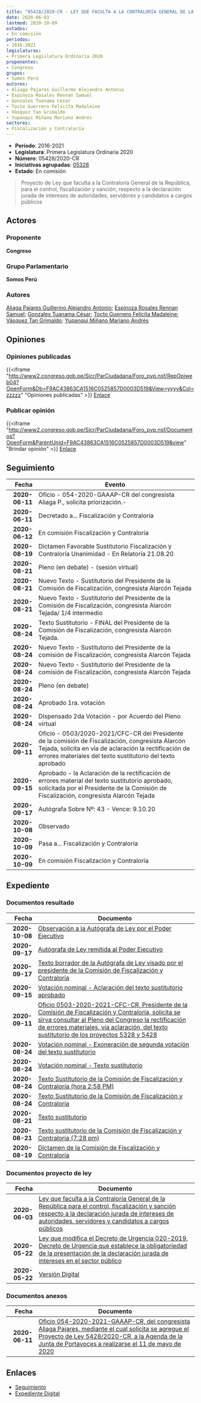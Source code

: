 ```yaml
---
title: "05428/2020-CR - LEY QUE FACULTA A LA CONTRALORÍA GENERAL DE LA REPÚBLICA PARA CONTROL, FISCALIZACIÓN Y SANCIÓN RESPECTO A LA DECLARACIÓN JURADA DE INTERESES DE AUTORIDADES, SERVIDORES Y CANDIDATOS A CARGOS PÚBLICOS"
date: 2020-06-03
lastmod: 2020-10-09
estados:
- En comisión
periodos:
- 2016-2021
legislaturas:
- Primera Legislatura Ordinaria 2020
proponentes:
- Congreso
grupos:
- Somos Perú
autores:
- Aliaga Pajares Guillermo Alejandro Antonio
- Espinoza Rosales Rennan Samuel
- Gonzales Tuanama César
- Tocto Guerrero Felícita Madaleine
- Vásquez Tan Grimaldo
- Yupanqui Miñano Mariano Andrés
sectores:
- Fiscalización y Contraloría
---
```

- **Periodo**: 2016-2021
- **Legislatura**: Primera Legislatura Ordinaria 2020
- **Número**: 05428/2020-CR
- **Iniciativas agrupadas**: [05328](../../05300/05328)
- **Estado**: En comisión

> Proyecto de Ley que faculta a la Contraloría General de la República, para el control, fiscalización y sanción, respecto a la declaración jurada de intereses de autoridades, servidores y candidatos a cargos públicos


## Actores

### Proponente

**Congreso**

### Grupo Parlamentario

**Somos Perú**

### Autores

[Aliaga Pajares Guillermo Alejandro Antonio](mailto:mailto:galiaga@congreso.gob.pe); [Espinoza Rosales Rennan Samuel](mailto:mailto:respinoza@congreso.gob.pe); [Gonzales Tuanama César](mailto:mailto:cgonzales@congreso.gob.pe); [Tocto Guerrero Felícita Madaleine](mailto:mailto:ftocto@congreso.gob.pe); [Vásquez Tan Grimaldo](mailto:mailto:gvasquez@congreso.gob.pe); [Yupanqui Miñano Mariano Andrés](mailto:mailto:myupanqui@congreso.gob.pe)

## Opiniones

### Opiniones publicadas

{{<iframe "http://www2.congreso.gob.pe/Sicr/ParCiudadana/Foro_pvp.nsf/RepOpiweb04?OpenForm&Db=F9AC43863CA1516C0525857D0003D519&View=yyyy&Col=zzzzz" "Opiniones publicadas" >}}
[Enlace](http://www2.congreso.gob.pe/Sicr/ParCiudadana/Foro_pvp.nsf/RepOpiweb04?OpenForm&Db=F9AC43863CA1516C0525857D0003D519&View=yyyy&Col=zzzzz)

### Publicar opinión

{{<iframe "http://www2.congreso.gob.pe/Sicr/ParCiudadana/Foro_pvp.nsf/Documentos?OpenForm&ParentUnid=F9AC43863CA1516C0525857D0003D519&view" "Brindar opinión" >}}
[Enlace](http://www2.congreso.gob.pe/Sicr/ParCiudadana/Foro_pvp.nsf/Documentos?OpenForm&ParentUnid=F9AC43863CA1516C0525857D0003D519&view)


## Seguimiento

| Fecha | Evento |
|------:|--------|
| **2020-06-11** | Oficio - 054-2020-GAAAP-CR del congresista Aliaga P., solicita priorización.- |
| **2020-06-11** | Decretado a... Fiscalización y Contraloría |
| **2020-06-12** | En comisión Fiscalización y Contraloría |
| **2020-08-19** | Dictamen Favorable Sustitutorio Fiscalización y Contraloría Unanimidad - En Relatoría 21.08.20 |
| **2020-08-21** | Pleno (en debate) - (sesión virtual) |
| **2020-08-21** | Nuevo Texto - Sustitutorio del Presidente de la Comisión de Fiscalización, congresista Alarcón Tejada |
| **2020-08-21** | Nuevo Texto - Sustitutorio del Presidente de la Comisión de Fiscalización, congresista Alarcón Tejada/ 1/4 intermedio |
| **2020-08-24** | Texto Sustitutorio - FINAL del Presidente de la Comisión de Fiscalización, congresista Alarcón Tejada. |
| **2020-08-24** | Nuevo Texto - Sustitutorio del Presidente de la comisión de Fiscalización, congresista Alarcón Tejada |
| **2020-08-24** | Nuevo Texto - Sustitutorio del Presidente de la comisión de Fiscalización, congresista Alarcón Tejada |
| **2020-08-24** | Pleno (en debate) |
| **2020-08-24** | Aprobado 1ra. votación |
| **2020-08-24** | Dispensado 2da Votación - por Acuerdo del Pleno virtual |
| **2020-09-11** | Oficio - 0503/2020-2021/CFC-CR del Presidente de la comisión de Fiscalización, congresista Alarcón Tejada, solicita en vía de aclaración la rectificación de errores materiales del texto sustitutorio del texto aprobado |
| **2020-09-15** | Aprobado - la Aclaración de la rectificación de errores material del texto sustitutorio aprobado, solicitada por el Presidente de la Comisión de Fiscalización, congresista Alarcón Tejada |
| **2020-09-17** | Autógrafa Sobre Nº: 43 - Vence: 9.10.20 |
| **2020-10-08** | Observado |
| **2020-10-09** | Pasa a... Fiscalización y Contraloría |
| **2020-10-09** | En comisión Fiscalización y Contraloría |

## Expediente

### Documentos resultado

| Fecha | Documento |
|------:|-----------|
| **2020-10-08** | [Observación a la Autógrafa de Ley por el Poder Ejecutivo](https://leyes.congreso.gob.pe/Documentos/2016_2021/Observacion_a_la_Autografa/OBAU05328-20201008.pdf) |
| **2020-09-17** | [Autógrafa de Ley remitida al Poder Ejecutivo](http://www.leyes.congreso.gob.pe/Documentos/2016_2021/Autografas/Ley_y_de_Resolucion_Legislativa/AU0532820200917.pdf) |
| **2020-09-17** | [Texto borrador de la Autógrafa de Ley visado por el presidente de la Comisión de Fiscalización y Contraloría](http://www.leyes.congreso.gob.pe/Documentos/2016_2021/Texto_Borrador_de_Autografa/BAU0532820200917.pdf) |
| **2020-09-15** | [Votación nominal - Aclaración del texto sustitutorio aprobado](http://www.leyes.congreso.gob.pe/Documentos/2016_2021/Asistencia_y_Votacion/Proyectos_de_Ley/Votacion_Nominal/VNACLTS05328-20200915.pdf) |
| **2020-09-11** | [Oficio 0503-2020-2021-CFC-CR, Presidente de la Comisión de Fiscalización y Contraloría, solicita se sirva consultar al Pleno del Congreso la rectificación de errores materiales, vía aclaración, del texto sustitutorio de los proyectos 5328 y 5428](http://www.leyes.congreso.gob.pe/Documentos/2016_2021/Oficios/Comisiones_Ordinarias/OFICIO-0503-2020-2021-CFC-CR.pdf) |
| **2020-08-24** | [Votación nominal - Exoneración de segunda votación del texto sustitutorio](http://www.leyes.congreso.gob.pe/Documentos/2016_2021/Asistencia_y_Votacion/Proyectos_de_Ley/Votacion_Nominal/VNESVTS05328-20200824.pdf) |
| **2020-08-24** | [Votación nominal - Texto sustitutorio](http://www.leyes.congreso.gob.pe/Documentos/2016_2021/Asistencia_y_Votacion/Proyectos_de_Ley/Votacion_Nominal/VNTS05328-20200824.pdf) |
| **2020-08-24** | [Texto Sustitutorio de la Comisión de Fiscalización y Contraloría (hora 2:58 PM)](http://www.leyes.congreso.gob.pe/Documentos/2016_2021/Texto_Sustitutorio/Proyectos_de_Ley/TS0532820200824.pdf) |
| **2020-08-24** | [Texto Sustitutorio de la Comisión de Fiscalización y Contraloría](http://www.leyes.congreso.gob.pe/Documentos/2016_2021/Texto_Sustitutorio/Proyectos_de_Ley/TS05328-20200824.pdf) |
| **2020-08-21** | [Texto sustitutorio](http://www.leyes.congreso.gob.pe/Documentos/2016_2021/Texto_Sustitutorio/Proyectos_de_Ley/TS0532820200821.pdf) |
| **2020-08-21** | [Texto sustitutorio de la Comisión de Fiscalización y Contraloría (7:28 pm)](http://www.leyes.congreso.gob.pe/Documentos/2016_2021/Texto_Sustitutorio/Proyectos_de_Ley/TS0532820200821F.pdf) |
| **2020-08-19** | [Dictamen de la Comisión de Fiscalización y Contraloría](http://www.leyes.congreso.gob.pe/Documentos/2016_2021/Dictamenes/Proyectos_de_Ley/05428DC12MAY-20200819.pdf) |

### Documentos proyecto de ley

| Fecha | Documento |
|------:|-----------|
| **2020-06-03** | [Ley que faculta a la Contraloría General de la República para el control, fiscalización y sanción respecto a la declaración jurada de intereses de autoridades, servidores y candidatos a cargos públicos](http://www.leyes.congreso.gob.pe/Documentos/2016_2021/Proyectos_de_Ley_y_de_Resoluciones_Legislativas/PL05428_20200603.pdf) |
| **2020-05-22** | [Ley que modifica el Decreto de Urgencia 020-2019, Decreto de Urgencia que establece la obligatoriedad de la presentación de la declaración jurada de intereses en el sector público](http://www.leyes.congreso.gob.pe/Documentos/2016_2021/Proyectos_de_Ley_y_de_Resoluciones_Legislativas/PL05328-20200522.pdf) |
| **2020-05-22** | [Versión Digital](http://www.leyes.congreso.gob.pe/Documentos/2016_2021/Proyectos_de_Ley_y_de_Resoluciones_Legislativas/Proyectos_Firmas_digitales/PL05328.pdf) |

### Documentos anexos

| Fecha | Documento |
|------:|-----------|
| **2020-06-11** | [Oficio 054-2020-2021-GAAAP-CR, del congresista Aliaga Pajares, mediante el cual solicita se agregue el Proyecto de Ley 5428/2020-CR, a la Agenda de la Junta de Portavoces a realizarse el 11 de mayo de 2020](http://www.leyes.congreso.gob.pe/Documentos/2016_2021/Oficios/Congresistas/OFICIO-054-2020-2021-GAAAP-CR.pdf) |

## Enlaces

- [Seguimiento](http://www2.congreso.gob.pe/Sicr/TraDocEstProc/CLProLey2016.nsf/f7fff46988ca05b1052578e100829cc7/45ef7e5e1c6ff8fc0525857c007aa3b7?OpenDocument)
- [Expediente Digital](http://www2.congreso.gob.pe/Sicr/TraDocEstProc/Expvirt_2011.nsf/visbusqptramdoc1621/05428?opendocument)


